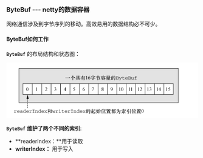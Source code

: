 ### ByteBuf --- netty的数据容器

网络通信涉及到字节序列的移动。高效易用的数据结构必不可少。

#### ByteBuf如何工作

**`ByteBuf`** 的布局结构和状态图：

![图解](https://github.com/mxsm/document/blob/master/image/netty/bytebuf%E7%BB%93%E6%9E%84%E5%9B%BE.png?raw=true)

**`ByteBuf`** **维护了两个不同的索引**:

- **readerIndex：**用于读取
- **writerIndex：** 用于写入